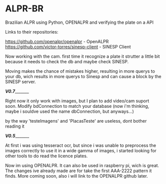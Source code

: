 # ALPR-BR

Brazilian ALPR using Python, OPENALPR and verifying the plate on a API

Links to their repositories:


https://github.com/openalpr/openalpr - OpenALPR
https://github.com/victor-torres/sinesp-client - SINESP Client


Now working with the cam. first time it recognize a plate it strutter a little bit
because it needs to check the db and maybe check SINESP.

Moving makes the chance of mistakes higher, resulting in more querys
to your db, wich results in more querys to Sinesp and can cause a block
by the SINESP server.


___________________________V0.7__________________________________


Right now it only work with images, but I plan to add video/cam suport soon.
Modify bdConnection to match your database (now i'm thinking, 
maybe i souldve used the name dbConnection, but anyways...)

by the way 'testeImagens' and 'PlacasTeste' are useless, dont bother reading it


___________________________V0.5__________________________________

At first i was using tesseract ocr, but since i was unable to preprocess the images
correctly to use it in a wide gamma of images, i started looking for other tools to do
 read the licence plates.
 
 Now im using OPENALPR. It can also be used in raspberry pi, wich is great.
 The changes ive already made are for take the first AAA-2222 pattern it finds.
 More coming soon, also i will link to the OPENALPR github later.